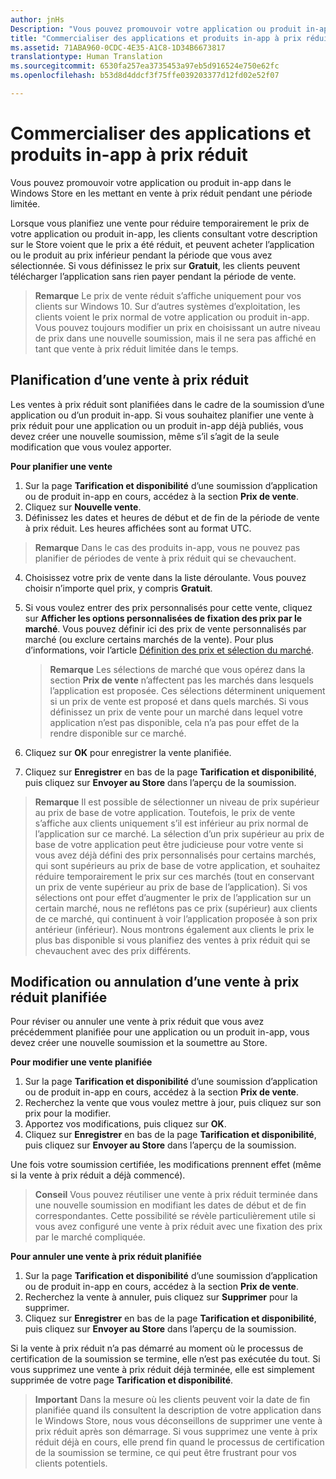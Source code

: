 ```yaml
---
author: jnHs
Description: "Vous pouvez promouvoir votre application ou produit in-app dans le Windows Store en les mettant en vente à prix réduit pendant une période limitée."
title: "Commercialiser des applications et produits in-app à prix réduit"
ms.assetid: 71ABA960-0CDC-4E35-A1C8-1D34B6673817
translationtype: Human Translation
ms.sourcegitcommit: 6530fa257ea3735453a97eb5d916524e750e62fc
ms.openlocfilehash: b53d8d4ddcf3f75ffe039203377d12fd02e52f07

---
```


# Commercialiser des applications et produits in-app à prix réduit


Vous pouvez promouvoir votre application ou produit in-app dans le Windows Store en les mettant en vente à prix réduit pendant une période limitée.

Lorsque vous planifiez une vente pour réduire temporairement le prix de votre application ou produit in-app, les clients consultant votre description sur le Store voient que le prix a été réduit, et peuvent acheter l’application ou le produit au prix inférieur pendant la période que vous avez sélectionnée. Si vous définissez le prix sur **Gratuit**, les clients peuvent télécharger l’application sans rien payer pendant la période de vente.

> **Remarque** Le prix de vente réduit s’affiche uniquement pour vos clients sur Windows 10. Sur d’autres systèmes d’exploitation, les clients voient le prix normal de votre application ou produit in-app. Vous pouvez toujours modifier un prix en choisissant un autre niveau de prix dans une nouvelle soumission, mais il ne sera pas affiché en tant que vente à prix réduit limitée dans le temps.

## Planification d’une vente à prix réduit


Les ventes à prix réduit sont planifiées dans le cadre de la soumission d’une application ou d’un produit in-app. Si vous souhaitez planifier une vente à prix réduit pour une application ou un produit in-app déjà publiés, vous devez créer une nouvelle soumission, même s’il s’agit de la seule modification que vous voulez apporter.

**Pour planifier une vente**

1.  Sur la page **Tarification et disponibilité** d’une soumission d’application ou de produit in-app en cours, accédez à la section **Prix de vente**.
2.  Cliquez sur **Nouvelle vente**.
3.  Définissez les dates et heures de début et de fin de la période de vente à prix réduit. Les heures affichées sont au format UTC.

   > **Remarque** Dans le cas des produits in-app, vous ne pouvez pas planifier de périodes de vente à prix réduit qui se chevauchent.

4.  Choisissez votre prix de vente dans la liste déroulante. Vous pouvez choisir n’importe quel prix, y compris **Gratuit**.
5.  Si vous voulez entrer des prix personnalisés pour cette vente, cliquez sur **Afficher les options personnalisées de fixation des prix par le marché**. Vous pouvez définir ici des prix de vente personnalisés par marché (ou exclure certains marchés de la vente). Pour plus d’informations, voir l’article [Définition des prix et sélection du marché](define-pricing-and-market-selection.md).

    > **Remarque** Les sélections de marché que vous opérez dans la section **Prix de vente** n’affectent pas les marchés dans lesquels l’application est proposée. Ces sélections déterminent uniquement si un prix de vente est proposé et dans quels marchés. Si vous définissez un prix de vente pour un marché dans lequel votre application n’est pas disponible, cela n’a pas pour effet de la rendre disponible sur ce marché.

6.  Cliquez sur **OK** pour enregistrer la vente planifiée.
7.  Cliquez sur **Enregistrer** en bas de la page **Tarification et disponibilité**, puis cliquez sur **Envoyer au Store** dans l’aperçu de la soumission.

> **Remarque** Il est possible de sélectionner un niveau de prix supérieur au prix de base de votre application. Toutefois, le prix de vente s’affiche aux clients uniquement s’il est inférieur au prix normal de l’application sur ce marché. La sélection d’un prix supérieur au prix de base de votre application peut être judicieuse pour votre vente si vous avez déjà défini des prix personnalisés pour certains marchés, qui sont supérieurs au prix de base de votre application, et souhaitez réduire temporairement le prix sur ces marchés (tout en conservant un prix de vente supérieur au prix de base de l’application). Si vos sélections ont pour effet d’augmenter le prix de l’application sur un certain marché, nous ne reflétons pas ce prix (supérieur) aux clients de ce marché, qui continuent à voir l’application proposée à son prix antérieur (inférieur). Nous montrons également aux clients le prix le plus bas disponible si vous planifiez des ventes à prix réduit qui se chevauchent avec des prix différents.

## Modification ou annulation d’une vente à prix réduit planifiée


Pour réviser ou annuler une vente à prix réduit que vous avez précédemment planifiée pour une application ou un produit in-app, vous devez créer une nouvelle soumission et la soumettre au Store.

**Pour modifier une vente planifiée**

1.  Sur la page **Tarification et disponibilité** d’une soumission d’application ou de produit in-app en cours, accédez à la section **Prix de vente**.
2.  Recherchez la vente que vous voulez mettre à jour, puis cliquez sur son prix pour la modifier.
3.  Apportez vos modifications, puis cliquez sur **OK**.
4.  Cliquez sur **Enregistrer** en bas de la page **Tarification et disponibilité**, puis cliquez sur **Envoyer au Store** dans l’aperçu de la soumission.

Une fois votre soumission certifiée, les modifications prennent effet (même si la vente à prix réduit a déjà commencé).

> **Conseil** Vous pouvez réutiliser une vente à prix réduit terminée dans une nouvelle soumission en modifiant les dates de début et de fin correspondantes. Cette possibilité se révèle particulièrement utile si vous avez configuré une vente à prix réduit avec une fixation des prix par le marché compliquée.
 
**Pour annuler une vente à prix réduit planifiée**

1.  Sur la page **Tarification et disponibilité** d’une soumission d’application ou de produit in-app en cours, accédez à la section **Prix de vente**.
2.  Recherchez la vente à annuler, puis cliquez sur **Supprimer** pour la supprimer.
3.  Cliquez sur **Enregistrer** en bas de la page **Tarification et disponibilité**, puis cliquez sur **Envoyer au Store** dans l’aperçu de la soumission.

Si la vente à prix réduit n’a pas démarré au moment où le processus de certification de la soumission se termine, elle n’est pas exécutée du tout. Si vous supprimez une vente à prix réduit déjà terminée, elle est simplement supprimée de votre page **Tarification et disponibilité**.

> **Important** Dans la mesure où les clients peuvent voir la date de fin planifiée quand ils consultent la description de votre application dans le Windows Store, nous vous déconseillons de supprimer une vente à prix réduit après son démarrage. Si vous supprimez une vente à prix réduit déjà en cours, elle prend fin quand le processus de certification de la soumission se termine, ce qui peut être frustrant pour vos clients potentiels.




<!--HONumber=Jun16_HO4-->


